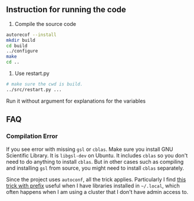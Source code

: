 ## Instruction for running the code

1. Compile the source code
```bash
autorecof --install
mkdir build
cd build
../configure
make
cd ..
```

1. Use restart.py
```bash
# make sure the cwd is build.
../src/restart.py ...
```

Run it without argument for explanations for the variables

## FAQ

### Compilation Error

If you see error with missing `gsl` or `cblas`. Make sure you install GNU Scientific Library. It is `libgsl-dev` on Ubuntu. It includes `cblas` so you don't need to do anything to install `cblas`. But in other cases such as compiling and installing `gsl` from source, you might need to install `cblas` separately. 

Since the project uses `autoconf`, all the trick applies. Particularly I find [this trick with prefix](https://stackoverflow.com/questions/7561509/how-to-add-include-and-lib-paths-to-configure-make-cycle) useful when I have libraries installed in `~/.local`, which often happens when I am using a cluster that I don't have admin access to.

